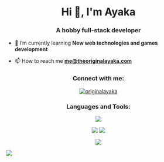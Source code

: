 <h1 align="center">Hi 👋, I'm Ayaka</h1>

<h3 align="center">A hobby full-stack developer</h3>

- 🌱 I’m currently learning **New web technologies and games development**

- 📫 How to reach me **me@theoriginalayaka.com**

<h3 align="center">Connect with me:</h3>

<p align="center">
<a href="https://twitter.com/originalayaka" target="blank"><img align="center" src="https://shields.io/badge/twitter-@OriginalAyaka-8a52dd?logo=twitter&style=for-the-badge&labelColor=200f30&logoColor=8a52dd" alt="originalayaka" />
</a>
</p>

<h3 align="center">Languages and Tools:</h3>

<p align="center">
  <img src="https://skillicons.dev/icons?i=js,ts,react,nextjs,electron,tailwind,nodejs,express,mongo,postgres,prisma,redis,git,cloudflare&perline=7" />
</p>

<p align="center">
  <img src="https://git-stats.ayaka.one/api?username=theoriginalayaka&show_icons=true&locale=en&bg_color=45,200f30,8a52dd&text_color=ffffff&icon_color=E24BEB&title_color=ffffff&hide_border=true">
  <img src="https://streak-stats.demolab.com?user=theoriginalayaka&theme=dark&hide_border=true&background=45%2C200F30%2C8A52DD&ring=B698E3&currStreakLabel=E24BEB&fire=E24BEB">
</p>
<p align="center">
  <img src="https://git-stats.ayaka.one/api/top-langs?username=theoriginalayaka&show_icons=true&locale=en&layout=compact&bg_color=45,200f30,8a52dd&text_color=ffffff&icon_color=E24BEB&ring_color=B698E3&title_color=ffffff&hide_border=true&hide=html,css,javascript,scss">
</p>

<!-- useless tracking stuff -->

![](https://hit.yhype.me/github/profile?user_id=92409239)
